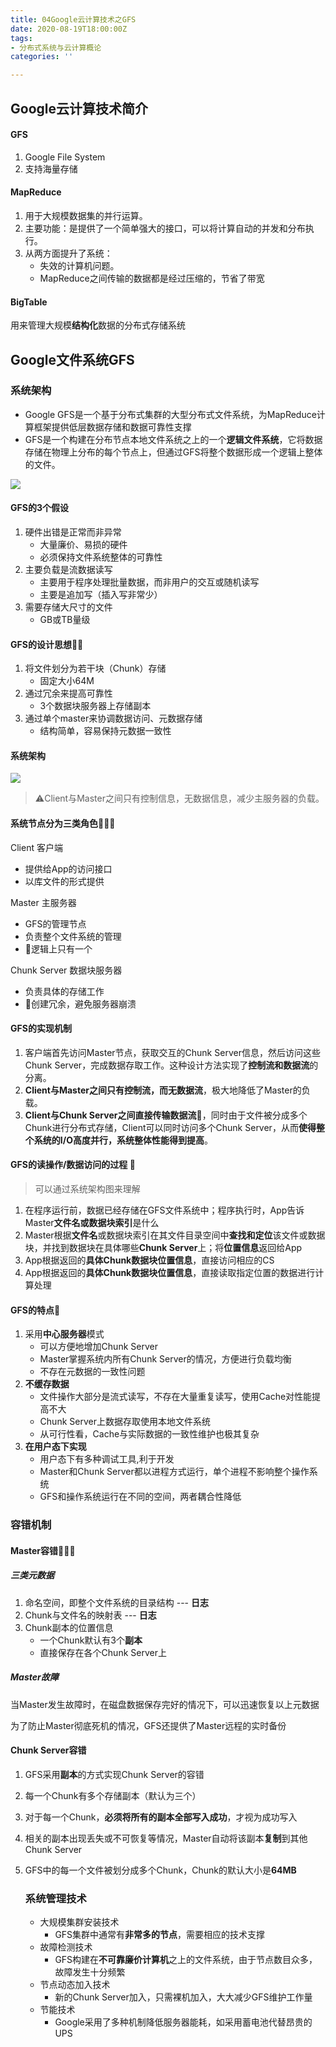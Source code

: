 ```yaml
---
title: 04Google云计算技术之GFS
date: 2020-08-19T18:00:00Z
tags:
- 分布式系统与云计算概论
categories: ''

---
```


## Google云计算技术简介

#### GFS

1. Google File System
2. 支持海量存储

#### MapReduce

1. 用于大规模数据集的并行运算。
2. 主要功能：是提供了一个简单强大的接口，可以将计算自动的并发和分布执行。
3. 从两方面提升了系统：
   * 失效的计算机问题。
   * MapReduce之间传输的数据都是经过压缩的，节省了带宽

#### BigTable

用来管理大规模**结构化**数据的分布式存储系统

## Google文件系统GFS

### 系统架构

* Google GFS是一个基于分布式集群的大型分布式文件系统，为MapReduce计算框架提供低层数据存储和数据可靠性支撑
* GFS是一个构建在分布节点本地文件系统之上的一个**逻辑文件系统**，它将数据存储在物理上分布的每个节点上，但通过GFS将整个数据形成一个逻辑上整体的文件。

![](https://cdn.sparkling.land/christy/images/image-20200316230647221.png)

#### GFS的3个假设

1. 硬件出错是正常而非异常
   * 大量廉价、易损的硬件
   * 必须保持文件系统整体的可靠性
2. 主要负载是流数据读写
   * 主要用于程序处理批量数据，而非用户的交互或随机读写
   * 主要是追加写（插入写非常少）
3. 需要存储大尺寸的文件
   * GB或TB量级

#### GFS的设计思想🌿🌿

1. 将文件划分为若干块（Chunk）存储
   * 固定大小64M
2. 通过冗余来提高可靠性
   * 3个数据块服务器上存储副本
3. 通过单个master来协调数据访问、元数据存储
   * 结构简单，容易保持元数据一致性

#### **系统架构**

![](https://cdn.sparkling.land/christy/images/GFS系统架构.png)

> ⚠️Client与Master之间只有控制信息，无数据信息，减少主服务器的负载。

#### 系统节点分为三类角色🌿🌿🌿

Client 客户端

* 提供给App的访问接口
* 以库文件的形式提供

Master 主服务器

* GFS的管理节点
* 负责整个文件系统的管理
* 🐰逻辑上只有一个

Chunk Server 数据块服务器

* 负责具体的存储工作
* 🐰创建冗余，避免服务器崩溃

#### GFS的实现机制

1. 客户端首先访问Master节点，获取交互的Chunk Server信息，然后访问这些Chunk Server，完成数据存取工作。这种设计方法实现了**控制流和数据流**的分离。
2. **Client与Master之间只有控制流，而无数据流**，极大地降低了Master的负载。
3. **Client与Chunk Server之间直接传输数据流🌿**，同时由于文件被分成多个Chunk进行分布式存储，Client可以同时访问多个Chunk Server，从而**使得整个系统的I/O高度并行，系统整体性能得到提高**。

#### GFS的读操作/数据访问的过程 🌿

> 可以通过系统架构图来理解

1. 在程序运行前，数据已经存储在GFS文件系统中；程序执行时，App告诉Master**文件名或数据块索引**是什么
2. Master根据**文件名**或数据块索引在其文件目录空间中**查找和定位**该文件或数据块，并找到数据块在具体哪些**Chunk Server**上；将**位置信息**返回给App
3. App根据返回的**具体Chunk数据块位置信息**，直接访问相应的CS
4. App根据返回的**具体Chunk数据块位置信息**，直接读取指定位置的数据进行计算处理

#### GFS的特点🌿

1. 采用**中心服务器**模式
   * 可以方便地增加Chunk Server
   * Master掌握系统内所有Chunk Server的情况，方便进行负载均衡
   * 不存在元数据的一致性问题
2. **不缓存数据**
   * 文件操作大部分是流式读写，不存在大量重复读写，使用Cache对性能提高不大
   * Chunk Server上数据存取使用本地文件系统
   * 从可行性看，Cache与实际数据的一致性维护也极其复杂
3. **在用户态下实现**
   * 用户态下有多种调试工具,利于开发
   * Master和Chunk Server都以进程方式运行，单个进程不影响整个操作系统
   * GFS和操作系统运行在不同的空间，两者耦合性降低

### 容错机制

#### Master容错🌿🌿🌿

##### 三类元数据

1. 命名空间，即整个文件系统的目录结构 --- **日志**
2. Chunk与文件名的映射表 --- **日志**
3. Chunk副本的位置信息
   * 一个Chunk默认有3个**副本**
   * 直接保存在各个Chunk Server上

##### Master故障

当Master发生故障时，在磁盘数据保存完好的情况下，可以迅速恢复以上元数据

为了防止Master彻底死机的情况，GFS还提供了Master远程的实时备份

#### Chunk Server容错

1. GFS采用**副本**的方式实现Chunk Server的容错
2. 每一个Chunk有多个存储副本（默认为三个）
3. 对于每一个Chunk，**必须将所有的副本全部写入成功**，才视为成功写入
4. 相关的副本出现丢失或不可恢复等情况，Master自动将该副本**复制**到其他Chunk Server
5. GFS中的每一个文件被划分成多个Chunk，Chunk的默认大小是**64MB**

   ### **系统管理技术**
   * 大规模集群安装技术
     * GFS集群中通常有**非常多的节点**，需要相应的技术支撑
   * 故障检测技术
     * GFS构建在**不可靠廉价计算机**之上的文件系统，由于节点数目众多，故障发生十分频繁
   * 节点动态加入技术
     * 新的Chunk Server加入，只需裸机加入，大大减少GFS维护工作量
   * 节能技术
     * Google采用了多种机制降低服务器能耗，如采用蓄电池代替昂贵的UPS